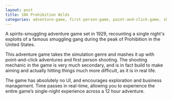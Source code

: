 ```yaml
---
layout: post
title: 106 Prohibition Wilds
categories: adventure-game, first-person-game, point-and-click-game, shooter-game
---
```

A spirits-smuggling adventure game set in 1929, recounting a single night's exploits of a famous smuggling gang during the peak of Prohibition in the United States.

This adventure game takes the simulation genre and mashes it up with point-and-click adventures and first person shooting.  The shooting mechanic in the game is very much secondary, and is in fact build to make aiming and actually hitting things much more difficult, as it is in real life.

The game has absolutely no UI, and encourages exploration and business management.  Time passes in real-time, allowing you to experience the entire game’s single-night experience across a 12 hour adventure.